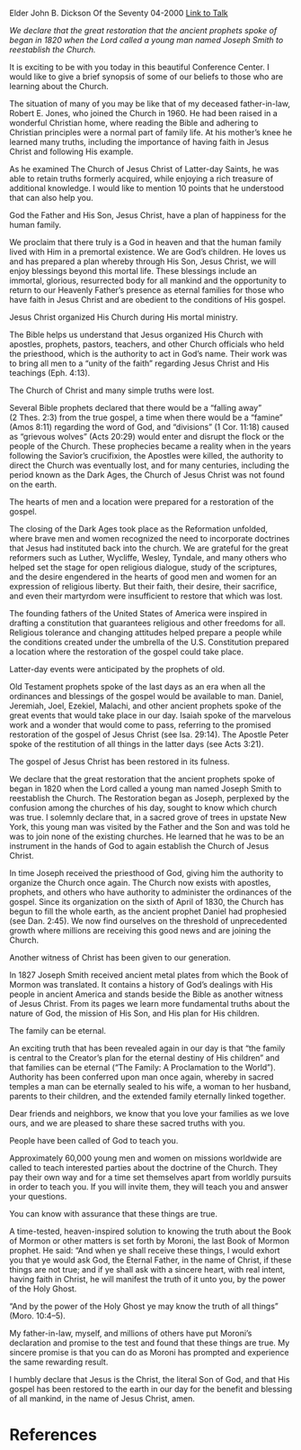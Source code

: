 Elder John B. Dickson
Of the Seventy
04-2000
[Link to Talk](https://www.churchofjesuschrist.org/study/general-conference/2000/04/a-brief-introduction-to-the-church?lang=eng)

_We declare that the great restoration that the ancient prophets spoke of began in 1820 when the Lord called a young man named Joseph Smith to reestablish the Church._

It is exciting to be with you today in this beautiful Conference Center. I would like to give a brief synopsis of some of our beliefs to those who are learning about the Church.

The situation of many of you may be like that of my deceased father-in-law, Robert E. Jones, who joined the Church in 1960. He had been raised in a wonderful Christian home, where reading the Bible and adhering to Christian principles were a normal part of family life. At his mother’s knee he learned many truths, including the importance of having faith in Jesus Christ and following His example.

As he examined The Church of Jesus Christ of Latter-day Saints, he was able to retain truths formerly acquired, while enjoying a rich treasure of additional knowledge. I would like to mention 10 points that he understood that can also help you.





God the Father and His Son, Jesus Christ, have a plan of happiness for the human family.

We proclaim that there truly is a God in heaven and that the human family lived with Him in a premortal existence. We are God’s children. He loves us and has prepared a plan whereby through His Son, Jesus Christ, we will enjoy blessings beyond this mortal life. These blessings include an immortal, glorious, resurrected body for all mankind and the opportunity to return to our Heavenly Father’s presence as eternal families for those who have faith in Jesus Christ and are obedient to the conditions of His gospel.





Jesus Christ organized His Church during His mortal ministry.

The Bible helps us understand that Jesus organized His Church with apostles, prophets, pastors, teachers, and other Church officials who held the priesthood, which is the authority to act in God’s name. Their work was to bring all men to a “unity of the faith” regarding Jesus Christ and His teachings (Eph. 4:13).





The Church of Christ and many simple truths were lost.

Several Bible prophets declared that there would be a “falling away” (2 Thes. 2:3) from the true gospel, a time when there would be a “famine” (Amos 8:11) regarding the word of God, and “divisions” (1 Cor. 11:18) caused as “grievous wolves” (Acts 20:29) would enter and disrupt the flock or the people of the Church. These prophecies became a reality when in the years following the Savior’s crucifixion, the Apostles were killed, the authority to direct the Church was eventually lost, and for many centuries, including the period known as the Dark Ages, the Church of Jesus Christ was not found on the earth.





The hearts of men and a location were prepared for a restoration of the gospel.

The closing of the Dark Ages took place as the Reformation unfolded, where brave men and women recognized the need to incorporate doctrines that Jesus had instituted back into the church. We are grateful for the great reformers such as Luther, Wycliffe, Wesley, Tyndale, and many others who helped set the stage for open religious dialogue, study of the scriptures, and the desire engendered in the hearts of good men and women for an expression of religious liberty. But their faith, their desire, their sacrifice, and even their martyrdom were insufficient to restore that which was lost.

The founding fathers of the United States of America were inspired in drafting a constitution that guarantees religious and other freedoms for all. Religious tolerance and changing attitudes helped prepare a people while the conditions created under the umbrella of the U.S. Constitution prepared a location where the restoration of the gospel could take place.





Latter-day events were anticipated by the prophets of old.

Old Testament prophets spoke of the last days as an era when all the ordinances and blessings of the gospel would be available to man. Daniel, Jeremiah, Joel, Ezekiel, Malachi, and other ancient prophets spoke of the great events that would take place in our day. Isaiah spoke of the marvelous work and a wonder that would come to pass, referring to the promised restoration of the gospel of Jesus Christ (see Isa. 29:14). The Apostle Peter spoke of the restitution of all things in the latter days (see Acts 3:21).





The gospel of Jesus Christ has been restored in its fulness.

We declare that the great restoration that the ancient prophets spoke of began in 1820 when the Lord called a young man named Joseph Smith to reestablish the Church. The Restoration began as Joseph, perplexed by the confusion among the churches of his day, sought to know which church was true. I solemnly declare that, in a sacred grove of trees in upstate New York, this young man was visited by the Father and the Son and was told he was to join none of the existing churches. He learned that he was to be an instrument in the hands of God to again establish the Church of Jesus Christ.

In time Joseph received the priesthood of God, giving him the authority to organize the Church once again. The Church now exists with apostles, prophets, and others who have authority to administer the ordinances of the gospel. Since its organization on the sixth of April of 1830, the Church has begun to fill the whole earth, as the ancient prophet Daniel had prophesied (see Dan. 2:45). We now find ourselves on the threshold of unprecedented growth where millions are receiving this good news and are joining the Church.





Another witness of Christ has been given to our generation.

In 1827 Joseph Smith received ancient metal plates from which the Book of Mormon was translated. It contains a history of God’s dealings with His people in ancient America and stands beside the Bible as another witness of Jesus Christ. From its pages we learn more fundamental truths about the nature of God, the mission of His Son, and His plan for His children.





The family can be eternal.

An exciting truth that has been revealed again in our day is that “the family is central to the Creator’s plan for the eternal destiny of His children” and that families can be eternal (“The Family: A Proclamation to the World”). Authority has been conferred upon man once again, whereby in sacred temples a man can be eternally sealed to his wife, a woman to her husband, parents to their children, and the extended family eternally linked together.

Dear friends and neighbors, we know that you love your families as we love ours, and we are pleased to share these sacred truths with you.





People have been called of God to teach you.

Approximately 60,000 young men and women on missions worldwide are called to teach interested parties about the doctrine of the Church. They pay their own way and for a time set themselves apart from worldly pursuits in order to teach you. If you will invite them, they will teach you and answer your questions.





You can know with assurance that these things are true.

A time-tested, heaven-inspired solution to knowing the truth about the Book of Mormon or other matters is set forth by Moroni, the last Book of Mormon prophet. He said: “And when ye shall receive these things, I would exhort you that ye would ask God, the Eternal Father, in the name of Christ, if these things are not true; and if ye shall ask with a sincere heart, with real intent, having faith in Christ, he will manifest the truth of it unto you, by the power of the Holy Ghost.

“And by the power of the Holy Ghost ye may know the truth of all things” (Moro. 10:4–5).

My father-in-law, myself, and millions of others have put Moroni’s declaration and promise to the test and found that these things are true. My sincere promise is that you can do as Moroni has prompted and experience the same rewarding result.





I humbly declare that Jesus is the Christ, the literal Son of God, and that His gospel has been restored to the earth in our day for the benefit and blessing of all mankind, in the name of Jesus Christ, amen.

# References

